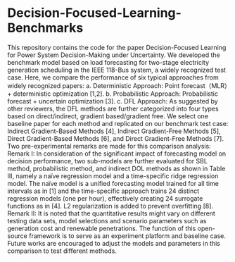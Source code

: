 # Decision-Focused-Learning-Benchmarks
This repository contains the code for the paper Decision-Focused Learning for Power System Decision-Making under Uncertainty. We developed the benchmark model based on load forecasting for two-stage electricity generation scheduling in the IEEE 118-Bus system, a widely recognized test case.
Here, we compare the performance of six typical approaches from widely recognized papers: 
a. Deterministic Approach: Point forecast（MLR）+ deterministic optimization [1,2].
b. Probabilistic Approach: Probabilistic forecast + uncertain optimization [3].
c. DFL Approach: As suggested by other reviewers, the DFL methods are further categorized into four types based on direct/indirect, gradient based/gradient free. We select one baseline paper for each method and replicated on our benchmark test case: Indirect Gradient-Based Methods [4], Indirect Gradient-Free Methods [5], Direct Gradient-Based Methods [6], and Direct Gradient-Free Methods [7].
Two pre-experimental remarks are made for this comparison analysis: 
Remark I: In consideration of the significant impact of forecasting model on decision performance, two sub-models are further evaluated for SBL method, probabilistic method, and indirect DOL methods as shown in Table III, namely a naïve regression model and a time-specific ridge regression model. The naïve model is a unified forecasting model trained for all time intervals as in [1] and the time-specific approach trains 24 distinct regression models (one per hour), effectively creating 24 surrogate functions as in [4]. L2 regularization is added to prevent overfitting [8].
Remark II: It is noted that the quantitative results might vary on different testing data sets, model selections and scenario parameters such as generation cost and renewable penetrations. The function of this open-source framework is to serve as an experiment platform and baseline case. Future works are encouraged to adjust the models and parameters in this comparison to test different methods. 


